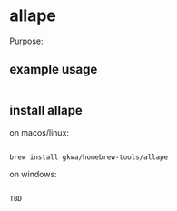 # allape

Purpose:


## example usage

```bash


```

## install allape


on macos/linux:
```bash

brew install gkwa/homebrew-tools/allape

```


on windows:

```powershell

TBD

```
